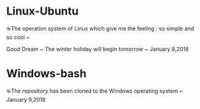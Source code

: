 # Linux-Ubuntu
:coffee:The operation system of Linux which give me the feeling : so simple and so cool  ~

Good Dream ~ The winter holiday will begin  tomorrow ~
January 8,2018

# Windows-bash
:coffee:The repository has been cloned to the Windows operating system ~
January 9,2018
